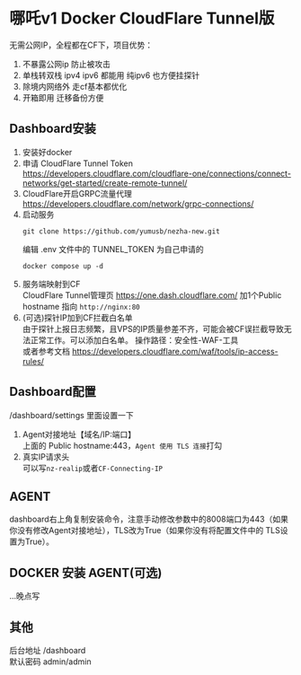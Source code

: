 # 哪吒v1 Docker CloudFlare Tunnel版   
无需公网IP，全程都在CF下，项目优势：
1. 不暴露公网ip 防止被攻击
2. 单栈转双栈 ipv4 ipv6 都能用 纯ipv6 也方便挂探针
3. 除境内网络外 走cf基本都优化
4. 开箱即用 迁移备份方便
## Dashboard安装
1. 安装好docker
1. 申请 CloudFlare Tunnel Token  
https://developers.cloudflare.com/cloudflare-one/connections/connect-networks/get-started/create-remote-tunnel/
2. CloudFlare开启GRPC流量代理  
https://developers.cloudflare.com/network/grpc-connections/
3. 启动服务    
    ```shell
    git clone https://github.com/yumusb/nezha-new.git  
    ```
    编辑 .env 文件中的 TUNNEL_TOKEN 为自己申请的 
    ```shell
    docker compose up -d 
    ```
5. 服务端映射到CF  
    CloudFlare Tunnel管理页 https://one.dash.cloudflare.com/ 加1个Public hostname 指向 `http://nginx:80`  
6. (可选)探针IP加到CF拦截白名单  
由于探针上报日志频繁，且VPS的IP质量参差不齐，可能会被CF误拦截导致无法正常工作。可以添加白名单。
操作路径：安全性-WAF-工具  
或者参考文档
	https://developers.cloudflare.com/waf/tools/ip-access-rules/
## Dashboard配置
/dashboard/settings  里面设置一下 
1. Agent对接地址【域名/IP:端口】  
上面的 Public hostname:443，`Agent 使用 TLS 连接`打勾
2. 真实IP请求头  
可以写`nz-realip`或者`CF-Connecting-IP`

## AGENT
dashboard右上角复制安装命令，注意手动修改参数中的8008端口为443（如果你没有修改Agent对接地址），TLS改为True（如果你没有将配置文件中的 TLS设置为True）。
## DOCKER 安装 AGENT(可选)
...晚点写
## 其他  
后台地址 /dashboard  
默认密码 admin/admin
